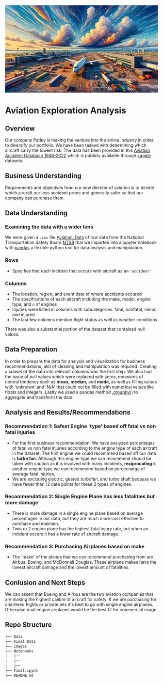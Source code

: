 ![Alt text](Images/airplane_readme_final.png)
# Aviation Exploration Analysis
## Overview
Our company Patley is making the venture into the airline industry in order to diversify our portfolio. We have been tasked with determining which aircraft carry the lowest risk. The data has been provided in this [Aviation Accident Database 1948-2022](https://www.kaggle.com/datasets/khsamaha/aviation-accident-database-synopses) which is publicly available through [kaggle](https://www.kaggle.com/) datasets.  
## Business Understanding
Requirements and objectives from our new director of aviation is to decide which aircraft our less accident prone and generally safer so that our company can purchase them.
## Data Understanding
### Examining the data with a wider lens
We were given a `.csv` file [Aviation_Data](https://github.com/pyamin1878/Airline_DS_Project/blob/main/Data/Aviation_Data.csv) of raw data from the National Transportation Safety Board [NTSB](https://www.ntsb.gov/Pages/AviationQueryv2.aspx) that we imported into a jupyter notebook with [pandas](https://pandas.pydata.org/) a flexible python tool for data analysis and manipulation. 
### Rows
- Specifies that each incident that occurs with aircraft as an `'accident'` 
### Columns
- The location, region, and event date of where accidents occured
- The specifications of each aircraft including the make, model, engine type, and `n` of engines
- Injuries were listed in columns with subcategories: fatal, nonfatal, minor, and injured
- The last few columns mention flight status as well as weather conditions

There was also a substantial portion of the dataset that contained null values. 
## Data Preparation
In order to prepare the data for analysis and visualization for business recommendations, alot of cleaning and manipulation was required. Creating a subset of the data into relevant columns was the first step. We also had the issue of null values which were replaced with zeros, measures of central tendency such as **mean**, **median**, and **mode**, as well as filling values with 'unknown' and 'N/A' that could not be filled with numerical values like floats and integers. Lastly we used a pandas method [.groupby()](https://pandas.pydata.org/docs/reference/api/pandas.DataFrame.groupby.html) to aggregate and transform the data.
## Analysis and Results/Recommendations
### Recommendation 1: Safest Engine 'type' based off fatal vs non fatal injuries
- For the first business recommendation. We have analyzed percentages of fatal vs non fatal injuries according to the engine type of each aircraft in the dataset. The first engine we could recommend based off our data is **turbo fan**. Although this engine type we can recommend should be taken with caution as it is involved with many incidents, **reciprocating** is another engine type we can recommend based on perecenatga of average fatal injuries.  
- We are excluding electric, geared turbofan, and turbo shaft because we have fewer than 12 data points for these 3 types of engines. 
### Recommendation 2: Single Engine Plane has less fatalities but more damage
- There is more damage in a single engine plane based on average percentages in our data, but they are much more cost effective to purchase and maintain. 
- Twin or 2 engine plane has the highest fatal injury rate, but when an incident occurs it has a lower rate of aircraft damage.
### Recommendation 3: Purchasing Airplanes based on make
- The 'make' of the planes that we can recommend purchasing from are Airbus, Boeing, and McDonnell Douglas. These airplane makes have the lowest aircraft damage and the lowest amount of fatalities. 
## Conlusion and Next Steps
We can assert that Boeing and Airbus are the two aviation companies that are making the highest calibre of aircraft for safety. If we are purchasing for chartered flights or private jets it's best to go with single engine airplanes. Otherwise dual engine airplanes would be the best fit for commercial usage.
## Repo Structure
```
├── Data
├── Final Data
├── Images
├── Notebooks
│   ├──
│   ├── 
│   ├── 
├── Final.ipynb
├── README.md
```
